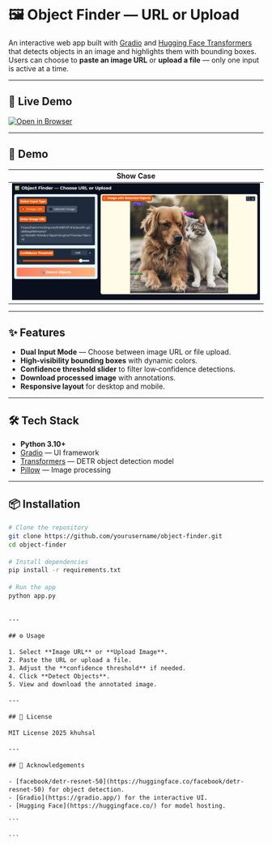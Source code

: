 # 🖼️ Object Finder — URL or Upload

An interactive web app built with [Gradio](https://gradio.app/) and [Hugging Face Transformers](https://huggingface.co/) that detects objects in an image and highlights them with bounding boxes.  
Users can choose to **paste an image URL** or **upload a file** — only one input is active at a time.

---

## 🚀 Live Demo

[![Open in Browser](https://img.shields.io/badge/Live%20Demo-Click%20Here-orange?style=for-the-badge)](https://huggingface.co/spaces/liljujutsu/findyMater)

---

## 📸 Demo

| Show Case |
|---------------------|
| ![Show](asset/dict.png) |

---

## ✨ Features

- **Dual Input Mode** — Choose between image URL or file upload.
- **High‑visibility bounding boxes** with dynamic colors.
- **Confidence threshold slider** to filter low‑confidence detections.
- **Download processed image** with annotations.
- **Responsive layout** for desktop and mobile.

---

## 🛠️ Tech Stack

- **Python 3.10+**
- [Gradio](https://gradio.app/) — UI framework
- [Transformers](https://huggingface.co/docs/transformers/index) — DETR object detection model
- [Pillow](https://pillow.readthedocs.io/) — Image processing

---

## 📦 Installation

```bash
# Clone the repository
git clone https://github.com/yourusername/object-finder.git
cd object-finder

# Install dependencies
pip install -r requirements.txt

# Run the app
python app.py
```
````

---

## ⚙️ Usage

1. Select **Image URL** or **Upload Image**.
2. Paste the URL or upload a file.
3. Adjust the **confidence threshold** if needed.
4. Click **Detect Objects**.
5. View and download the annotated image.

---

## 📄 License

MIT License 2025 khuhsal

---

## 🙌 Acknowledgements

- [facebook/detr-resnet-50](https://huggingface.co/facebook/detr-resnet-50) for object detection.
- [Gradio](https://gradio.app/) for the interactive UI.
- [Hugging Face](https://huggingface.co/) for model hosting.

```

```
